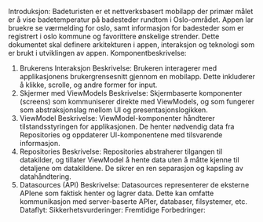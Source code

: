 Introduksjon:
Badeturisten er et nettverksbasert mobilapp der primær målet er å vise badetemperatur på badesteder rundtom i Oslo-området. Appen lar bruekre se værmelding for oslo, samt informasjon for badesteder som er registrert i oslo kommune og favorittere ønskelige strender. Dette dokumentet skal definere arkitekturen i appen, interaksjon og teknologi som er brukt i utviklingen av appen.
Komponentbeskrivelse:
1. Brukerens Interaksjon
Beskrivelse: Brukeren interagerer med applikasjonens brukergrensesnitt gjennom en mobilapp. Dette inkluderer å klikke, scrolle, og andre former for input.
2. Skjermer med ViewModels
Beskrivelse: Skjermbaserte komponenter (screens) som kommuniserer direkte med ViewModels, og som fungerer som abstraksjonslag mellom UI og  presentasjonslogikken.
3. ViewModel
Beskrivelse: ViewModel-komponenter håndterer tilstandsstyringen for applikasjonen. De henter nødvendig data fra Repositories og oppdaterer UI-komponentene med tilsvarende informasjon.
4. Repositories
Beskrivelse: Repositories abstraherer tilgangen til datakilder, og tillater ViewModel å hente data uten å måtte kjenne til detaljene om datakildene. De sikrer en ren separasjon og kapsling av datahåndtering.
5. Datasources (API)
Beskrivelse: Datasources representerer de eksterne APIene som faktisk henter og lagrer data. Dette kan omfatte kommunikasjon med server-baserte APIer, databaser, filsystemer, etc.
Dataflyt:
Sikkerhetsvurderinger:
Fremtidige Forbedringer:
